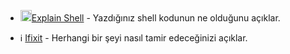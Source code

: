 
* [<img width="18" src="https://github.com/mel4mi/siber-guvenlik-ziggurat/blob/main/resimler/terminal_logo.jpg" alt="link" border="0">Explain Shell](https://explainshell.com/) - Yazdığınız shell kodunun ne olduğunu açıklar.


* :information_source: [Ifixit](https://www.ifixit.com/) - Herhangi bir şeyi nasıl tamir edeceğinizi açıklar.
